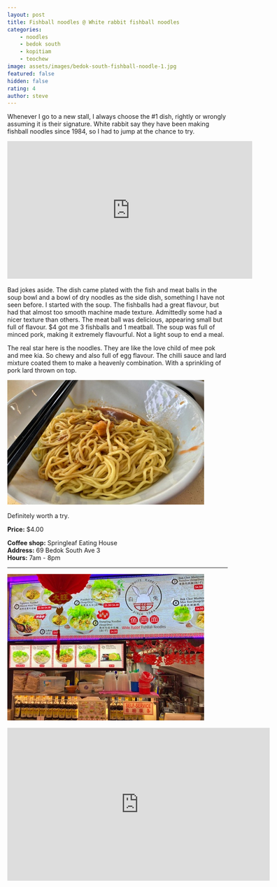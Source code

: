 ```yaml
---
layout: post
title: Fishball noodles @ White rabbit fishball noodles
categories: 
    - noodles
    - bedok south
    - kopitiam
    - teochew
image: assets/images/bedok-south-fishball-noodle-1.jpg
featured: false
hidden: false
rating: 4
author: steve
---
```


Whenever I go to a new stall, I always choose the #1 dish, rightly or wrongly assuming it is their signature. White rabbit say they have been making fishball noodles since 1984, so I had to jump at the chance to try.  

<iframe width="560" height="315" src="https://www.youtube.com/embed/SwYN7mTi6HM" frameborder="0" allow="accelerometer; autoplay; clipboard-write; encrypted-media; gyroscope; picture-in-picture" allowfullscreen></iframe>  


Bad jokes aside. The dish came plated with the fish and meat balls in the soup bowl and a bowl of dry noodles as the side dish, something I have not seen before. I started with the soup. The fishballs had a great flavour, but had that almost too smooth machine made texture. Admittedly some had a nicer texture than others. The meat ball was delicious, appearing small but full of flavour. $4 got me 3 fishballs and 1 meatball. The soup was full of minced pork, making it extremely flavourful. Not a light soup to end a meal.

The real star here is the noodles. They are like the love child of mee pok and mee kia. So chewy and also full of egg flavour. The chilli sauce and lard mixture coated them to make a heavenly combination. With a sprinkling of pork lard thrown on top.

![White rabbit's amazing noodles](/assets/images/bedok-south-fishball-noodle-2.jpg "White rabbit's amazing noodles")  

Definitely worth a try.

**Price:** $4.00

**Coffee shop:** Springleaf Eating House  
**Address:** 69 Bedok South Ave 3  
**Hours:** 7am - 8pm  

***  

![White rabbit fishball noodles](/assets/images/bedok-south-fishball-noodle-3.jpg "White rabbit fishball noodles")  


<iframe src="https://www.google.com/maps/embed?pb=!1m18!1m12!1m3!1d3988.760340513964!2d103.94166621453851!3d1.319499899037619!2m3!1f0!2f0!3f0!3m2!1i1024!2i768!4f13.1!3m3!1m2!1s0x31da22ced3a9f609%3A0xe0d8139a082c2481!2sSpringleaf%20Eating%20House!5e0!3m2!1sen!2ssg!4v1614240620639!5m2!1sen!2ssg" width="600" height="350" style="border:0;" allowfullscreen="" loading="lazy"></iframe>

